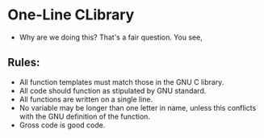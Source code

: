 One-Line CLibrary
==================
 * Why are we doing this? That's a fair question. You see, 


Rules:
-------
 * All function templates must match those in the GNU C library.
 * All code should function as stipulated by GNU standard.
 * All functions are written on a single line.
 * No variable may be longer than one letter in name, unless this conflicts
   with the GNU definition of the function.
 * Gross code is good code.
